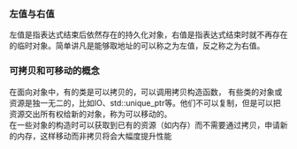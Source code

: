 ### 左值与右值
左值是指表达式结束后依然存在的持久化对象，右值是指表达式结束时就不再存在的临时对象。简单讲凡是能够取地址的可以称之为左值，反之称之为右值。
### 可拷贝和可移动的概念
在面向对象中，有的类是可以拷贝的，可以调用拷贝构造函数，
有些类的对象或资源是独一无二的，比如IO、std::unique_ptr等。他们不可以复制，但是可以把资源交出所有权给新的对象，称为可以移动的。  
在一些对象的构造时可以获取到已有的资源（如内存）而不需要通过拷贝，申请新的内存，这样移动而非拷贝将会大幅度提升性能
